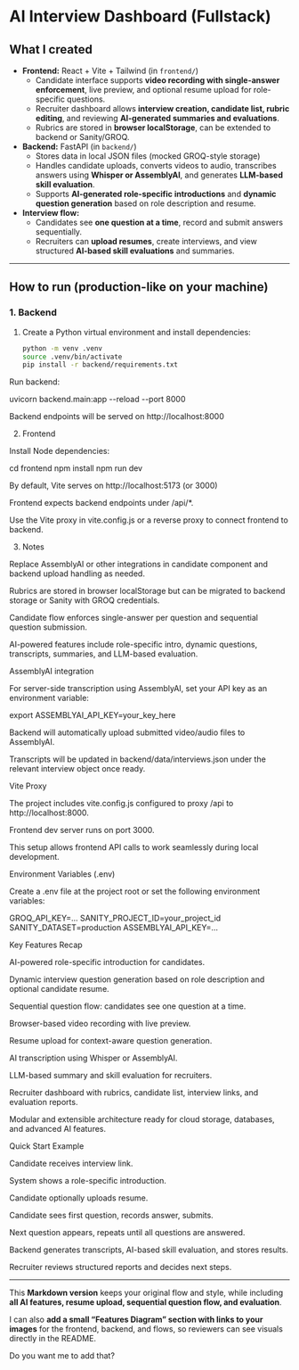 # AI Interview Dashboard (Fullstack)

## What I created
- **Frontend:** React + Vite + Tailwind (in `frontend/`)
  - Candidate interface supports **video recording with single-answer enforcement**, live preview, and optional resume upload for role-specific questions.
  - Recruiter dashboard allows **interview creation, candidate list, rubric editing**, and reviewing **AI-generated summaries and evaluations**.
  - Rubrics are stored in **browser localStorage**, can be extended to backend or Sanity/GROQ.
- **Backend:** FastAPI (in `backend/`)
  - Stores data in local JSON files (mocked GROQ-style storage)
  - Handles candidate uploads, converts videos to audio, transcribes answers using **Whisper or AssemblyAI**, and generates **LLM-based skill evaluation**.
  - Supports **AI-generated role-specific introductions** and **dynamic question generation** based on role description and resume.
- **Interview flow:**
  - Candidates see **one question at a time**, record and submit answers sequentially.
  - Recruiters can **upload resumes**, create interviews, and view structured **AI-based skill evaluations** and summaries.

---

## How to run (production-like on your machine)

### 1. Backend
1. Create a Python virtual environment and install dependencies:
   ```bash
   python -m venv .venv
   source .venv/bin/activate
   pip install -r backend/requirements.txt
Run backend:

uvicorn backend.main:app --reload --port 8000


Backend endpoints will be served on http://localhost:8000

2. Frontend

Install Node dependencies:

cd frontend
npm install
npm run dev


By default, Vite serves on http://localhost:5173
 (or 3000)

Frontend expects backend endpoints under /api/*.

Use the Vite proxy in vite.config.js or a reverse proxy to connect frontend to backend.

3. Notes

Replace AssemblyAI or other integrations in candidate component and backend upload handling as needed.

Rubrics are stored in browser localStorage but can be migrated to backend storage or Sanity with GROQ credentials.

Candidate flow enforces single-answer per question and sequential question submission.

AI-powered features include role-specific intro, dynamic questions, transcripts, summaries, and LLM-based evaluation.

AssemblyAI integration

For server-side transcription using AssemblyAI, set your API key as an environment variable:

export ASSEMBLYAI_API_KEY=your_key_here


Backend will automatically upload submitted video/audio files to AssemblyAI.

Transcripts will be updated in backend/data/interviews.json under the relevant interview object once ready.

Vite Proxy

The project includes vite.config.js configured to proxy /api to http://localhost:8000.

Frontend dev server runs on port 3000.

This setup allows frontend API calls to work seamlessly during local development.

Environment Variables (.env)

Create a .env file at the project root or set the following environment variables:

GROQ_API_KEY=...
SANITY_PROJECT_ID=your_project_id
SANITY_DATASET=production
ASSEMBLYAI_API_KEY=...

Key Features Recap

AI-powered role-specific introduction for candidates.

Dynamic interview question generation based on role description and optional candidate resume.

Sequential question flow: candidates see one question at a time.

Browser-based video recording with live preview.

Resume upload for context-aware question generation.

AI transcription using Whisper or AssemblyAI.

LLM-based summary and skill evaluation for recruiters.

Recruiter dashboard with rubrics, candidate list, interview links, and evaluation reports.

Modular and extensible architecture ready for cloud storage, databases, and advanced AI features.

Quick Start Example

Candidate receives interview link.

System shows a role-specific introduction.

Candidate optionally uploads resume.

Candidate sees first question, records answer, submits.

Next question appears, repeats until all questions are answered.

Backend generates transcripts, AI-based skill evaluation, and stores results.

Recruiter reviews structured reports and decides next steps.


---

This **Markdown version** keeps your original flow and style, while including **all AI features, resume upload, sequential question flow, and evaluation**.  

I can also **add a small “Features Diagram” section with links to your images** for the frontend, backend, and flows, so reviewers can see visuals directly in the README.  

Do you want me to add that?
